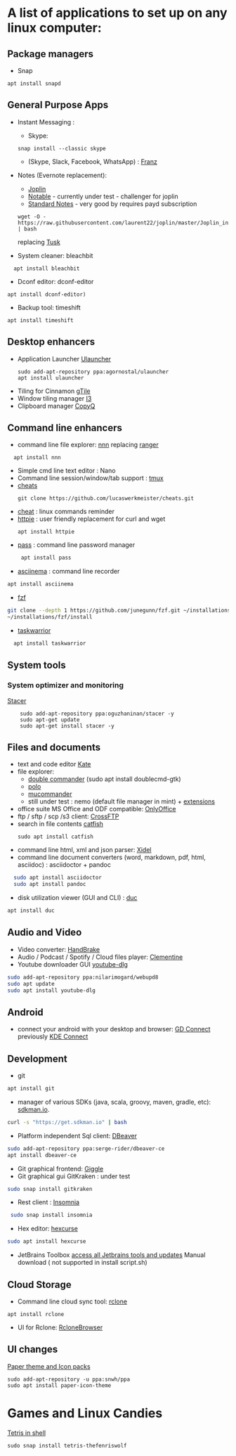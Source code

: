 # A list of applications to set up on any linux computer: 

Package managers
-----------------
* Snap
```
apt install snapd
```

General Purpose Apps
------------------
* Instant Messaging : 
   * Skype: 
   ```
   snap install --classic skype
   ```
   
   * (Skype, Slack, Facebook, WhatsApp) : [Franz](http://meetfranz.com/)
* Notes (Evernote replacement): 
    * [Joplin](https://joplinapp.org/)
    * [Notable](https://github.com/notable/notable) - currently under test - challenger for joplin
    * [Standard Notes](https://standardnotes.org/) - very good by requires payd subscription
    ```
    wget -O - https://raw.githubusercontent.com/laurent22/joplin/master/Joplin_install_and_update.sh | bash
    ```
    replacing [Tusk](https://github.com/klaussinani/tusk)

* System cleaner: bleachbit 
```
  apt install bleachbit
 ```
* Dconf editor: dconf-editor 
```
apt install dconf-editor)
```
* Backup tool: timeshift 
```
apt install timeshift
```

Desktop enhancers
------------------
* Application Launcher [Ulauncher](https://ulauncher.io/)
   ```
   sudo add-apt-repository ppa:agornostal/ulauncher
   apt install ulauncher
   ```
* Tiling for Cinnamon [gTile](https://cinnamon-spices.linuxmint.com/extensions/view/21)
* Window tiling manager [I3](https://i3wm.org/)
* Clipboard manager [CopyQ](https://github.com/hluk/CopyQ)

Command line enhancers 
------------------
* command line file explorer: [nnn](https://github.com/jarun/nnn) replacing [ranger](https://github.com/ranger/ranger)
```
  apt install nnn
```
* Simple cmd line text editor : Nano
* Command line session/window/tab support : [tmux](https://github.com/rothgar/awesome-tmux/blob/master/README.md)
* [cheats](http://github.com/lucaswerkmeister/cheats)
   ```
   git clone https://github.com/lucaswerkmeister/cheats.git
   ```
* [cheat](https://github.com/chrisallenlane/cheat) : linux commands reminder
* [httpie](https://github.com/jakubroztocil/httpie) : user friendly replacement for curl and wget 
   ```
   apt install httpie
   ```
* [pass](https://www.passwordstore.org/) : command line password manager
  ```bash
   apt install pass
   ```
* [asciinema](https://asciinema.org/) : command line recorder
```bash
apt install asciinema
```
* [fzf](https://github.com/junegunn/fzf)
```bash
git clone --depth 1 https://github.com/junegunn/fzf.git ~/installations/.fzf
~/installations/fzf/install
```
* [taskwarrior](http://taskwarrrior.org)
```bash
  apt install taskwarrior
```


## System tools
### System optimizer and monitoring
[Stacer](https://github.com/oguzhaninan/Stacer)
```
    sudo add-apt-repository ppa:oguzhaninan/stacer -y
    sudo apt-get update
    sudo apt-get install stacer -y
```

Files and documents
------------------------
* text and code editor [Kate](https://kate-editor.org/get-it/)
* file explorer: 
    * [double commander](http://doublecmd.sourceforge.net/) (sudo apt install doublecmd-gtk)
    * [polo](https://github.com/teejee2008/polo)
    * [mucommander](http://www.mucommander.com/index.html)
    * still under test : nemo (default file manager in mint) + [extensions](https://github.com/linuxmint/nemo-extensions) 
* office suite MS Office and ODF compatible: [OnlyOffice](https://www.onlyoffice.com/apps.aspx)
* ftp / sftp / scp /s3 client: [CrossFTP](http://www.crossftp.com/)
* search in file contents [catfish](http://www.twotoasts.de/index.php/catfish/) 
   ```
   sudo apt install catfish
   ```
* command line html, xml and json parser: [Xidel](http://www.videlibri.de/xidel.html)
* command line document converters (word, markdown, pdf, html, asciidoc) : asciidoctor + pandoc
```bash
  sudo apt install asciidoctor
  sudo apt install pandoc
```
* disk utilization viewer (GUI and CLI) : [duc](https://duc.zevv.nl/)
```bash
apt install duc
```

Audio and Video
---------------------
* Video converter: [HandBrake](https://handbrake.fr/downloads.php)
* Audio / Podcast / Spotify / Cloud files player: [Clementine](https://www.clementine-player.org/downloads)
* Youtube downloader GUI [youtube-dlg](https://github.com/MrS0m30n3/youtube-dl-gui) 
```bash
sudo add-apt-repository ppa:nilarimogard/webupd8
sudo apt update
sudo apt install youtube-dlg
```

Android 
---------------
* connect your android with your desktop and browser: [GD Connect](https://github.com/andyholmes/gnome-shell-extension-gsconnect)
previously [KDE Connect](https://community.kde.org/KDEConnect) 


Development
------------------------
* git
```bash
apt install git
```
* manager of various SDKs (java, scala, groovy, maven, gradle, etc): [sdkman.io](http://sdkman.io). 
```bash
curl -s "https://get.sdkman.io" | bash
```
* Platform independent Sql client: [DBeaver](https://dbeaver.jkiss.org/) 
```bash
sudo add-apt-repository ppa:serge-rider/dbeaver-ce
apt install dbeaver-ce
```
* Git graphical frontend: [Giggle](https://wiki.gnome.org/Apps/giggle)
* Git graphical gui GitKraken : under test
```bash
sudo snap install gitkraken
```
* Rest client : [Insomnia](https://insomnia.rest/)
```bash
 sudo snap install insomnia
 ```
 * Hex editor: [hexcurse](https://github.com/LonnyGomes/hexcurse)
 ```bash
 sudo apt install hexcurse
 ```
 
 * JetBrains Toolbox [access all Jetbrains tools and updates](https://www.jetbrains.com/toolbox-app/)
 Manual download ( not supported in install script.sh)

Cloud Storage 
------------------------
* Command line cloud sync tool: [rclone](https://rclone.org)
```
apt install rclone
```
* UI for Rclone: [RcloneBrowser](https://martins.ninja/RcloneBrowser/)

UI changes 
------------------------
[Paper theme and Icon packs](https://snwh.org/paper/download)
```
sudo add-apt-repository -u ppa:snwh/ppa
sudo apt install paper-icon-theme
```

# Games and Linux Candies
[Tetris in shell](https://github.com/samtay/tetris)
```shell script
sudo snap install tetris-thefenriswolf
```
